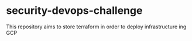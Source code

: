 # security-devops-challenge
This repository aims to store terraform in order to deploy infrastructure ing GCP
